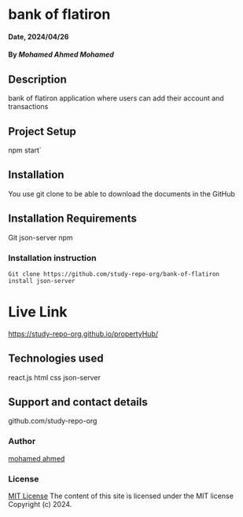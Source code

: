 # bank of flatiron

#### Date, 2024/04/26

#### By *Mohamed Ahmed Mohamed*

## Description
bank of flatiron application where users can add their account and transactions

## Project Setup
npm start`

## Installation
You use git clone to be able to download the documents in the GitHub

## Installation Requirements
Git
json-server
npm

### Installation instruction
```
Git clone https://github.com/study-repo-org/bank-of-flatiron
install json-server

```

# Live Link
https://study-repo-org.github.io/propertyHub/

## Technologies used
react.js
html
css
json-server

## Support and contact details
github.com/study-repo-org

### Author
[mohamed ahmed](https://github.com/study-repo-org)

### License
[MIT License](LICENSE)
The content of this site is licensed under the MIT license
Copyright (c) 2024.
